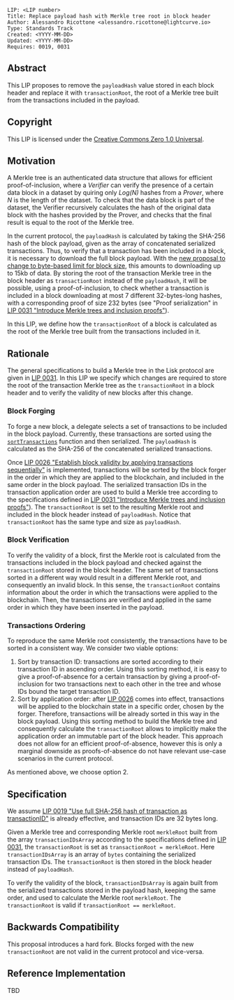 ```
LIP: <LIP number>
Title: Replace payload hash with Merkle tree root in block header
Author: Alessandro Ricottone <alessandro.ricottone@lightcurve.io>
Type: Standards Track
Created: <YYYY-MM-DD>
Updated: <YYYY-MM-DD>
Requires: 0019, 0031
```

## Abstract

This LIP proposes to remove the `payloadHash` value stored in each block header and replace it with `transactionRoot`, the root  of a Merkle tree built from the transactions included in the payload.

## Copyright

This LIP is licensed under the [Creative Commons Zero 1.0 Universal](https://creativecommons.org/publicdomain/zero/1.0/).

## Motivation

A Merkle tree is an authenticated data structure that allows for efficient proof-of-inclusion, where a _Verifier_ can verify the presence of a certain data block in a dataset by quiring only _Log(N)_ hashes from a _Prover_, where _N_ is the length of the dataset. To check that the data block is part of the dataset, the Verifier recursively calculates the hash of the original data block with the hashes provided by the Prover, and checks that the final result is equal to the root of the Merkle tree.

In the current protocol, the `payloadHash` is calculated by taking the SHA-256 hash of the block payload, given as the array of concatenated serialized transactions. Thus, to verify that a transaction has been included in a block, it is necessary to download the full block payload. With the [new proposal to change to byte-based limit for block size](https://github.com/LiskHQ/lips/blob/master/proposals/lip-0002.md), this amounts to downloading up to 15kb of data. By storing the root of the transaction Merkle tree in the block header as `transactionRoot` instead of the `payloadHash`, it will be possible, using a proof-of-inclusion, to check whether a transaction is included in a block downloading at most 7 different 32-bytes-long hashes, with a corresponding proof of size 232 bytes (see "Proof serialization" in [LIP 0031 "Introduce Merkle trees and inclusion proofs"][introduce-MT]).

In this LIP, we define how the `transactionRoot` of a block is calculated as the root of the Merkle tree built from the transactions included in it.

## Rationale

The general specifications to build a Merkle tree in the Lisk protocol are given in [LIP 0031][introduce-MT]. In this LIP we specify which changes are required to store the root of the transaction Merkle tree as the `transactionRoot` in a block header and to verify the validity of new blocks after this change.

### Block Forging

To forge a new block, a delegate selects a set of transactions to be included in the block payload. Currently, these transactions are sorted using the [`sortTransactions`](https://github.com/LiskHQ/lisk-sdk/blob/a800c3217e50a94c5e865febd0240ddd834dfb3c/framework/src/modules/chain/blocks/block.js) function and then serialized. The `payloadHash` is calculated as the SHA-256 of the concatenated serialized transactions.

Once [LIP 0026 "Establish block validity by applying transactions sequentially"][establish-validity] is implemented, transactions will be sorted by the block forger in the order in which they are applied to the blockchain, and included in the same order in the block payload. The serialized transaction IDs in the transaction application order are used to build a Merkle tree according to the specifications defined in [LIP 0031 "Introduce Merkle trees and inclusion proofs"][introduce-MT]). The `transactionRoot` is set to the resulting Merkle root and included in the block header instead of `payloadHash`. Notice that `transactionRoot` has the same type and size as `payloadHash`.

### Block Verification

To verify the validity of a block, first the Merkle root is calculated from the transactions included in the block payload and checked against the `transactionRoot` stored in the block header. The same set of transactions sorted in a different way would result in a different Merkle root, and consequently an invalid block. In this sense, the `transactionRoot` contains information about the order in which the transactions were applied to the blockchain. Then, the transactions are verified and applied in the same order in which they have been inserted in the payload.

### Transactions Ordering

To reproduce the same Merkle root consistently, the transactions have to be sorted in a consistent way. We consider two viable options:

1. Sort by transaction ID: transactions are sorted according to their transaction ID in ascending order. Using this sorting method, it is easy to give a proof-of-absence for a certain transaction by giving a proof-of-inclusion for two transactions next to each other in the tree and whose IDs bound the target transaction ID.
2. Sort by application order: after [LIP 0026][establish-validity] comes into effect, transactions will be applied to the blockchain state in a specific order, chosen by the forger. Therefore, transactions will be already sorted in this way in the block payload. Using this sorting method to build the Merkle tree and consequently calculate the `transactionRoot` allows to implicitly make the application order an immutable part of the block header. This approach does not allow for an efficient proof-of-absence, however this is only a marginal downside as proofs-of-absence do not have relevant use-case scenarios in the current protocol.

As mentioned above, we choose option 2.

## Specification

We assume [LIP 0019 "Use full SHA-256 hash of transaction as transactionID"](https://github.com/LiskHQ/lips/blob/master/proposals/lip-0019.md) is already effective, and transaction IDs are 32 bytes long.

Given a Merkle tree and corresponding Merkle root `merkleRoot` built from the array `transactionIDsArray` according to the specifications defined in [LIP 0031][introduce-MT], the `transactionRoot` is set as `transactionRoot = merkleRoot`. Here `transactionIDsArray` is an array of `bytes` containing the serialized transaction IDs. The `transactionRoot` is then stored in the block header instead of `payloadHash`.

To verify the validity of the block, `transactionIDsArray` is again built from the serialized transactions stored in the payload hash, keeping the same order, and used to calculate the Merkle root `merkleRoot`. The `transactionRoot` is valid if `transactionRoot == merkleRoot`.

## Backwards Compatibility

This proposal introduces a hard fork. Blocks forged with the new `transactionRoot` are not valid in the current protocol and vice-versa.

[introduce-MT]: https://github.com/LiskHQ/lips/blob/master/proposals/lip-0031.md
[establish-validity]: https://github.com/LiskHQ/lips/blob/master/proposals/lip-0026.md

## Reference Implementation

TBD

